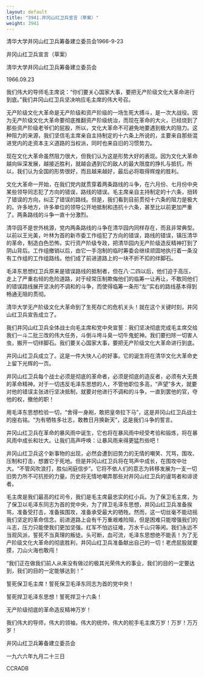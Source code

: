 ```yaml
---
layout: default
title: "3941.井冈山红卫兵宣言（草案）"
weight: 3941
---
```


清华大学井冈山红卫兵筹备建立委员会1966-9-23

井冈山红卫兵宣言（草案）

清华大学井冈山红卫兵筹备建立委员会

1966.09.23

我们伟大的导师毛主席说：“你们要关心国家大事，要把无产阶级文化大革命进行到底。”我们井冈山红卫兵坚决响应毛主席的伟大号召。

无产阶级文化大革命是无产阶级和资产阶级的一场生死大搏斗，是一次大战役。因为无产阶级文化大革命要彻底推翻资产阶级统治，而现在革命的大火，已经烧到了那些资产阶级老爷们的屁股，所以，文化大革命不可避免地要遇到极大的阻力。这种阻力的来源，我们坚信毛主席亲自主持制定的十六条上所说的，主要来自那些混进党内的走资本主义道路的当权派，同时也来自旧的习惯势力。

现在文化大革命虽然阻力很大，但我们认为这是形势大好的表现。因为文化大革命越向纵深发展，越接近胜利，就越会遇到它的敌人的最大限度的挣扎与抵抗，所以，我们认为全国的形势很好，而且越来越好，最后必将取得辉煌的胜利。

文化大革命一开始，在我们党内就贯穿着两条路线的斗争，在六月份、七月份中央某些领导同志犯了方向的错误，路线的错误。毛主席亲自主持制定的十六条，扭转了错误的方向，纠正了错误的路线。但是，我们看到目前贯彻十六条的阻力是极大的。许多地方，许多单位的领导公开地抵制和违抗十六条，甚至比以前更加严重了。两条路线的斗争一直十分激烈。

清华园不是世外桃源，党内两条路线的斗争在清华园内同样存在，而且非常典型。以前以王光美，叶林为首的新市委工作组犯了方向的错误，路线的错误，镇压清华的革命，制造白色恐怖，实行资产阶级专政，把清华园内无产阶级造反精神打到了阴山背后。工作组撤销以后，由它一手泡制的临时筹委会继续顽固地执行着一条没有工作组的工作组路线。他们成了前进道路上的一块不折不扣的绊脚石。

毛泽东思想红卫兵原来是错误路线的抵制者，但在八·二四以后，他们迫于高压，走上了严重右倾的危险道路，对于经常压制欺侮他们的临筹一让再让，不敢同他们的错误路线展开坚决的不调和的斗争，而使得临筹一条形“左”实右的路线基本得到畅通无阻的贯彻。

清华大学无产阶级文化大革命到了生死存亡的危机关头！就在这个关键时刻，井冈山红卫兵宣告成立了。

我们井冈山红卫兵全体战士向毛主席和党中央宣誓：我们坚决彻底完成毛主席交给我们一斗二批三改的伟大任务，斗倒斗垮斗臭一切牛鬼蛇神。我们要扫除一切害人虫，搬开一切绊脚石。我们要关心国家大事，要把无产阶级文化大革命进行到底。

井冈山红卫兵成立了。这是一件大快人心的好事。它的诞生将在清华文化大革命史上留下光辉的一页。

井冈山红卫兵每个战士必须是彻底的革命者，必须是彻底的造反者，必须有大无畏的革命精神。对于一切违反毛泽东思想的人，不管他职位多高，“声望”多大，就要对他的错误主张进行坚决抵制，就要对他进行不调和的斗争，一直到罢他的官，夺他的权，撤他的职！

用毛泽东思想检验一切，“舍得一身剐，敢把皇帝拉下马”，这是井冈山红卫兵战士的座右铭。“为有牺牲多壮志，敢教日月换新天”，这是我们斗争的誓言。

井冈山红卫兵在革命的暴风雨中诞生，它也将在暴风雨中经受考验和锻炼，将在暴风雨中成长和壮大。让我们高声呼唤：让暴风雨来得更猛烈些吧！

井冈山红卫兵这个新事物的出现，必然会遭到旧势力的无情的嘲笑、咒骂，围攻、压制和打击，想置它于死地。但是井冈山红卫兵将在骂声中成长，在围攻中壮大。“不管风吹浪打，胜似闲庭信步”。它将不依人们的意志为转移发展为一支一切旧势力所不可抗拒的力量。历史将无情地嘲弄那些对井冈山红卫兵的谩骂者和诽谤者。

毛主席是我们最高的红司令，我们是毛主席最忠实的红小兵。为了保卫毛主席，为了保卫以毛泽东同志为首的党中央，为了捍卫毛泽东思想，井冈山红卫兵准备挨骂，准备受打击，准备挨围攻，准备承受最大的牺牲。然而，这一切丝毫不能动摇我们坚定的革命信念。前进道路上会有千万重艰难险阻，但是困难只能增强我们的斗志，压力只能使我们更加坚强。红军不怕远征难，万水千山只等闲。我们永远不当观风派，誓死不当真理的叛徒。头可断，血可流，毛泽东思想绝不能丢！为了无产阶级文化大革命的彻底胜利，井冈山红卫兵准备献出自己的一切！老虎屁股就要摸，刀山火海也敢闯！

“我们正在做我们前人从来没有做过的极其光荣伟大的事业，我们的目的一定要达到，我们的目的一定能够达到！”

誓死保卫毛主席！誓死保卫毛泽东同志为首的党中央！

誓死捍卫毛泽东思想！誓死捍卫十六条！

无产阶级彻底的革命造反精神万岁！

我们伟大的导师，伟大的领袖，伟大的统帅，伟大的舵手毛主席万岁！万岁！万万岁！

井冈山红卫兵筹备建立委员会

一九六六年九月二十三日

CCRADB

